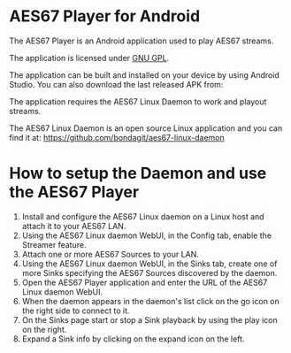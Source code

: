 # AES67 Player for Android

The AES67 Player is an Android application used to play AES67 streams.

The application is licensed under [GNU GPL](https://www.gnu.org/licenses/gpl-3.0.en.html).

The application can be built and installed on your device by using Android Studio.
You can also download the last released APK from:

The application requires the AES67 Linux Daemon to work and playout streams.

The AES67 Linux Daemon is an open source Linux application and you can find  it at: https://github.com/bondagit/aes67-linux-daemon

# How to setup the Daemon and use the AES67 Player

1. Install and configure the AES67 Linux daemon on a Linux host and attach it to your AES67 LAN.
2. Using the AES67 Linux daemon WebUI, in the Config tab, enable the Streamer feature.
3. Attach one or more AES67 Sources to your LAN.
4. Using the AES67 Linux daemon WebUI, in the Sinks tab, create one of more Sinks specifying the AES67 Sources discovered by the daemon.
5. Open the AES67 Player application and enter the URL of the AES67 Linux daemon WebUI.
6. When the daemon appears in the daemon's list click on the go icon on the right side to connect to it.
7. On the Sinks page start or stop a Sink playback by using the play icon on the right.
8. Expand a Sink info by clicking on the expand icon on the left.
